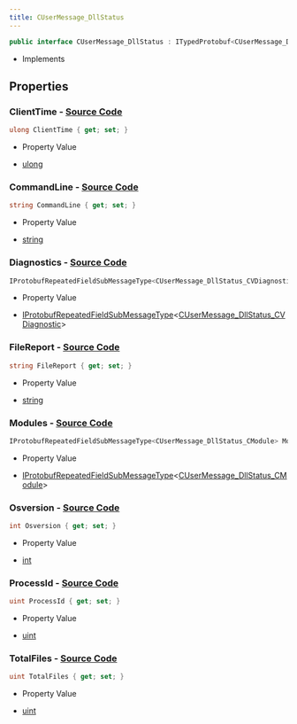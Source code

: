 ```yaml
---
title: CUserMessage_DllStatus
---
```


```csharp
public interface CUserMessage_DllStatus : ITypedProtobuf<CUserMessage_DllStatus>, INativeHandle
```

- Implements

## Properties

### **ClientTime** - [Source Code](https://github.com/swiftly-solution/swiftlys2/blob/main/managed/src/SwiftlyS2.Generated/Protobufs/Interfaces/CUserMessage_DllStatus.cs#L28)

```csharp
ulong ClientTime { get; set; }
```

- Property Value

- [ulong](https://learn.microsoft.com/dotnet/api/system.uint64)

### **CommandLine** - [Source Code](https://github.com/swiftly-solution/swiftlys2/blob/main/managed/src/SwiftlyS2.Generated/Protobufs/Interfaces/CUserMessage_DllStatus.cs#L16)

```csharp
string CommandLine { get; set; }
```

- Property Value

- [string](https://learn.microsoft.com/dotnet/api/system.string)

### **Diagnostics** - [Source Code](https://github.com/swiftly-solution/swiftlys2/blob/main/managed/src/SwiftlyS2.Generated/Protobufs/Interfaces/CUserMessage_DllStatus.cs#L31)

```csharp
IProtobufRepeatedFieldSubMessageType<CUserMessage_DllStatus_CVDiagnostic> Diagnostics { get; }
```

- Property Value

- [IProtobufRepeatedFieldSubMessageType](/docs/api/shared/netmessages/iprotobufrepeatedfieldsubmessagetype-1)<[CUserMessage_DllStatus_CVDiagnostic](/docs/api/shared/protobufdefinitions/cusermessage_dllstatus_cvdiagnostic)>

### **FileReport** - [Source Code](https://github.com/swiftly-solution/swiftlys2/blob/main/managed/src/SwiftlyS2.Generated/Protobufs/Interfaces/CUserMessage_DllStatus.cs#L13)

```csharp
string FileReport { get; set; }
```

- Property Value

- [string](https://learn.microsoft.com/dotnet/api/system.string)

### **Modules** - [Source Code](https://github.com/swiftly-solution/swiftlys2/blob/main/managed/src/SwiftlyS2.Generated/Protobufs/Interfaces/CUserMessage_DllStatus.cs#L34)

```csharp
IProtobufRepeatedFieldSubMessageType<CUserMessage_DllStatus_CModule> Modules { get; }
```

- Property Value

- [IProtobufRepeatedFieldSubMessageType](/docs/api/shared/netmessages/iprotobufrepeatedfieldsubmessagetype-1)<[CUserMessage_DllStatus_CModule](/docs/api/shared/protobufdefinitions/cusermessage_dllstatus_cmodule)>

### **Osversion** - [Source Code](https://github.com/swiftly-solution/swiftlys2/blob/main/managed/src/SwiftlyS2.Generated/Protobufs/Interfaces/CUserMessage_DllStatus.cs#L25)

```csharp
int Osversion { get; set; }
```

- Property Value

- [int](https://learn.microsoft.com/dotnet/api/system.int32)

### **ProcessId** - [Source Code](https://github.com/swiftly-solution/swiftlys2/blob/main/managed/src/SwiftlyS2.Generated/Protobufs/Interfaces/CUserMessage_DllStatus.cs#L22)

```csharp
uint ProcessId { get; set; }
```

- Property Value

- [uint](https://learn.microsoft.com/dotnet/api/system.uint32)

### **TotalFiles** - [Source Code](https://github.com/swiftly-solution/swiftlys2/blob/main/managed/src/SwiftlyS2.Generated/Protobufs/Interfaces/CUserMessage_DllStatus.cs#L19)

```csharp
uint TotalFiles { get; set; }
```

- Property Value

- [uint](https://learn.microsoft.com/dotnet/api/system.uint32)

